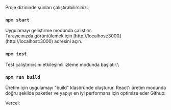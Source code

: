 Proje dizininde şunları çalıştırabilirsiniz:
### `npm start`
Uygulamayı geliştirme modunda çalıştırır.\
Tarayıcınızda görüntülemek için 
[http://localhost:3000]
(http://localhost:3000) 
adresini açın.
### `npm test`
Test çalıştırıcısını etkileşimli izleme modunda başlatır.\
### `npm run build`
Üretim için uygulamayı "build" klasöründe oluşturur.
React'ı üretim modunda doğru şekilde paketler ve yapıyı en iyi performans için optimize eder
Githup:

Vercel: